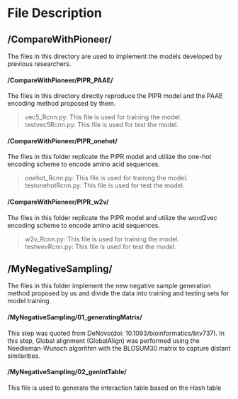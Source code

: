 # File Description

## /CompareWithPioneer/
The files in this directory are used to implement the models developed by previous researchers.

#### /CompareWithPioneer/PIPR_PAAE/
The files in this directory directly reproduce the PIPR model and the PAAE encoding method proposed by them.  
>vec5_Rcnn.py: This file is used for training the model.   
>testvec5Rcnn.py: This file is used for test the model.  

#### /CompareWithPioneer/PIPR_onehot/
The files in this folder replicate the PIPR model and utilize the one-hot encoding scheme to encode amino acid sequences.  
>onehot_Rcnn.py: This file is used for training the model.   
>testonehotRcnn.py: This file is used for test the model.

#### /CompareWithPioneer/PIPR_w2v/
The files in this folder replicate the PIPR model and utilize the word2vec encoding scheme to encode amino acid sequences.
>w2v_Rcnn.py: This file is used for training the model.   
>testwevRcnn.py: This file is used for test the model.

## /MyNegativeSampling/
The files in this folder implement the new negative sample generation method proposed by us and 
divide the data into training and testing sets for model training.  

#### /MyNegativeSampling/01_generatingMatrix/
This step was quoted from DeNovo(doi: 10.1093/bioinformatics/btv737). In this step, Global alignment (GlobalAlign) was performed using the 
Needleman-Wunsch algorithm with the BLOSUM30 matrix to capture distant similarities.  

#### /MyNegativeSampling/02_genIntTable/
This file is used to generate the interaction table based on the Hash table

